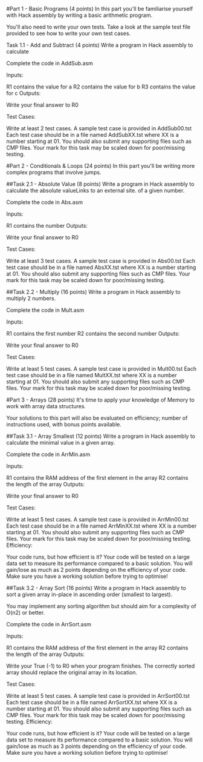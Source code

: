 #Part 1 - Basic Programs   (4 points)
In this part you'll be familiarise yourself with Hack assembly by writing a basic arithmetic program.

You'll also need to write your own tests. Take a look at the sample test file provided to see how to write your own test cases.


Task 1.1 - Add and Subtract  (4 points)
Write a program in Hack assembly to calculate 

Complete the code in AddSub.asm

 

Inputs:

R1 contains the value for a
R2 contains the value for b
R3 contains the value for c
Outputs:

Write your final answer to R0
 

Test Cases:

Write at least 2 test cases.
A sample test case is provided in AddSub00.tst
Each test case should be in a file named AddSubXX.tst where XX is a number starting at 01.
You should also submit any supporting files such as CMP files.
Your mark for this task may be scaled down for poor/missing testing.



#Part 2 - Conditionals & Loops  (24 points)
In this part you'll be writing more complex programs that involve jumps.

##Task 2.1 - Absolute Value (8 points)
Write a program in Hack assembly to calculate the absolute valueLinks to an external site. of a given number.

Complete the code in Abs.asm


Inputs:

R1 contains the number
Outputs:

Write your final answer to R0
 
Test Cases:

Write at least 3 test cases.
A sample test case is provided in Abs00.tst
Each test case should be in a file named AbsXX.tst where XX is a number starting at 01.
You should also submit any supporting files such as CMP files.
Your mark for this task may be scaled down for poor/missing testing.

##Task 2.2 - Multiply (16 points)
Write a program in Hack assembly to multiply 2 numbers.

Complete the code in Mult.asm

Inputs:

R1 contains the first number
R2 contains the second number
Outputs:

Write your final answer to R0
 
Test Cases:

Write at least 5 test cases.
A sample test case is provided in Mult00.tst
Each test case should be in a file named MultXX.tst where XX is a number starting at 01.
You should also submit any supporting files such as CMP files.
Your mark for this task may be scaled down for poor/missing testing.

#Part 3 - Arrays  (28 points)
It's time to apply your knowledge of Memory to work with array data structures.

Your solutions to this part will also be evaluated on efficiency; number of instructions used, with bonus points available.

##Task 3.1 - Array Smallest (12 points)
Write a program in Hack assembly to calculate the minimal value in a given array.

Complete the code in ArrMin.asm

 

Inputs:

R1 contains the RAM address of the first element in the array
R2 contains the length of the array
Outputs:

Write your final answer to R0
 

Test Cases:

Write at least 5 test cases.
A sample test case is provided in ArrMin00.tst
Each test case should be in a file named ArrMinXX.tst where XX is a number starting at 01.
You should also submit any supporting files such as CMP files.
Your mark for this task may be scaled down for poor/missing testing.
Efficiency:

Your code runs, but how efficient is it? Your code will be tested on a large data set to measure its performance compared to a basic solution.
You will gain/lose as much as 2 points depending on the efficiency of your code.
Make sure you have a working solution before trying to optimise!

##Task 3.2 - Array Sort (16 points)
Write a program in Hack assembly to sort a given array in-place in ascending order (smallest to largest).

You may implement any sorting algorithm but should aim for a complexity of O(n2) or better.

Complete the code in ArrSort.asm

Inputs:

R1 contains the RAM address of the first element in the array
R2 contains the length of the array
Outputs:

Write your True (-1) to R0 when your program finishes.
The correctly sorted array should replace the original array in its location.
 
Test Cases:

Write at least 5 test cases.
A sample test case is provided in ArrSort00.tst
Each test case should be in a file named ArrSortXX.tst where XX is a number starting at 01.
You should also submit any supporting files such as CMP files.
Your mark for this task may be scaled down for poor/missing testing.
Efficiency:

Your code runs, but how efficient is it? Your code will be tested on a large data set to measure its performance compared to a basic solution.
You will gain/lose as much as 3 points depending on the efficiency of your code.
Make sure you have a working solution before trying to optimise!
